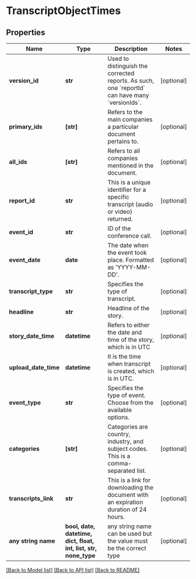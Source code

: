 # TranscriptObjectTimes


## Properties
Name | Type | Description | Notes
------------ | ------------- | ------------- | -------------
**version_id** | **str** | Used to distinguish the corrected reports. As such, one &#x60;reportId&#x60; can have many &#x60;versionIds&#x60;. | [optional] 
**primary_ids** | **[str]** | Refers to the main companies a particular document pertains to. | [optional] 
**all_ids** | **[str]** | Refers to all companies mentioned in the document.  | [optional] 
**report_id** | **str** | This is a unique identifier for a specific transcript (audio or video) returned. | [optional] 
**event_id** | **str** | ID of the conference call. | [optional] 
**event_date** | **date** | The date when the event took place. Formatted as &#39;YYYY-MM-DD&#39;. | [optional] 
**transcript_type** | **str** | Specifies the type of transcript.   | [optional] 
**headline** | **str** | Headline of the story. | [optional] 
**story_date_time** | **datetime** | Refers to either the date and time of the story, which is in UTC | [optional] 
**upload_date_time** | **datetime** | It is the time when transcript is created, which is in UTC. | [optional] 
**event_type** | **str** | Specifies the type of event. Choose from the available options.  | [optional] 
**categories** | **[str]** | Categories are country, industry, and subject codes. This is a comma-separated list. | [optional] 
**transcripts_link** | **str** | This is a link for downloading the document with an expiration duration of 24 hours. | [optional] 
**any string name** | **bool, date, datetime, dict, float, int, list, str, none_type** | any string name can be used but the value must be the correct type | [optional]

[[Back to Model list]](../README.md#documentation-for-models) [[Back to API list]](../README.md#documentation-for-api-endpoints) [[Back to README]](../README.md)


